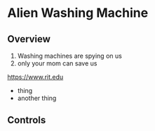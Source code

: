 # Alien Washing Machine

## Overview
1. Washing machines are spying on us
1. only your mom can save us

https://www.rit.edu

- thing
- another thing

## Controls
